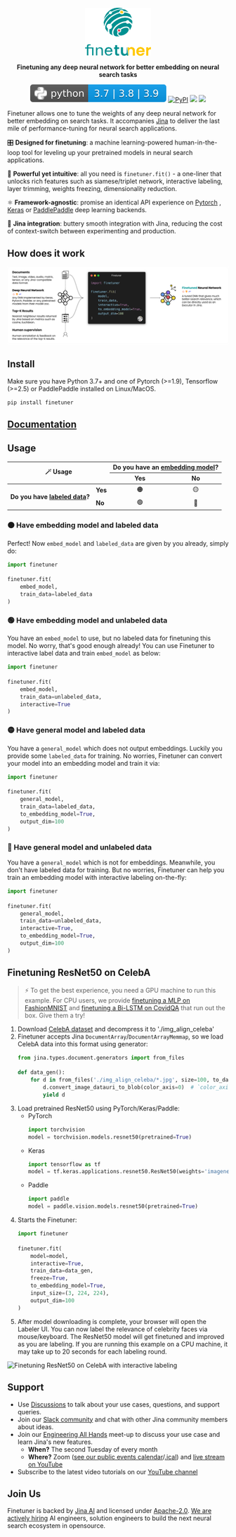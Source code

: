 <p align="center">
<img src="https://github.com/jina-ai/finetuner/blob/main/docs/_static/logo-light.svg?raw=true" alt="Finetuner logo: Finetuner allows one to finetune any deep Neural Network for better embedding on search tasks. It accompanies Jina to deliver the last mile of performance-tuning for neural search applications." width="150px">
</p>


<p align="center">
<b>Finetuning any deep neural network for better embedding on neural search tasks</b>
</p>

<p align=center>
<a href="https://pypi.org/project/finetuner/"><img src="https://github.com/jina-ai/jina/blob/master/.github/badges/python-badge.svg?raw=true" alt="Python 3.7 3.8 3.9" title="Finetuner supports Python 3.7 and above"></a>
<a href="https://pypi.org/project/finetuner/"><img src="https://img.shields.io/pypi/v/finetuner?color=%23099cec&amp;label=PyPI&amp;logo=pypi&amp;logoColor=white" alt="PyPI"></a>
<a href="https://codecov.io/gh/jina-ai/finetuner"><img src="https://codecov.io/gh/jina-ai/finetuner/branch/main/graph/badge.svg?token=xSs4acAEaJ"/></a>
<a href="https://slack.jina.ai"><img src="https://img.shields.io/badge/Slack-1.8k%2B-blueviolet?logo=slack&amp;logoColor=white"></a>
</p>

<!-- start elevator-pitch -->

Finetuner allows one to tune the weights of any deep neural network for better embedding on search tasks. It
accompanies [Jina](https://github.com/jina-ai/jina) to deliver the last mile of performance-tuning for neural search
applications.

🎛 **Designed for finetuning**: a machine learning-powered human-in-the-loop tool for leveling up your pretrained models in neural search applications.

🔱 **Powerful yet intuitive**: all you need is `finetuner.fit()` - a one-liner that unlocks rich features such as
siamese/triplet network, interactive labeling, layer trimming, weights freezing, dimensionality reduction.

⚛️ **Framework-agnostic**: promise an identical API experience on [Pytorch](https://pytorch.org/)
, [Keras](https://keras.io/) or [PaddlePaddle](https://github.com/PaddlePaddle/Paddle) deep learning backends.

🧈 **Jina integration**: buttery smooth integration with Jina, reducing the cost of context-switch between experimenting
and production.

<!-- end elevator-pitch -->

## How does it work

![](docs/img/finetuner-journey.svg)


## Install

Make sure you have Python 3.7+ and one of Pytorch (>=1.9), Tensorflow (>=2.5) or PaddlePaddle installed on Linux/MacOS.

```bash
pip install finetuner
```

## [Documentation](https://finetuner.jina.ai)

## Usage

<table>
<thead>
  <tr>
    <th colspan="2" rowspan="2">🪄 Usage</th>
    <th colspan="2">Do you have an <a href="https://finetuner.jina.ai/basics/glossary/#term-Embedding-model">embedding model</a>?</th>
  </tr>
  <tr>
    <th>Yes</th>
    <th>No</th>
  </tr>
</thead>
<tbody>
  <tr>
    <td rowspan="2"><b>Do you have <a href="https://finetuner.jina.ai/basics/glossary/#term-Labeled-data">labeled data</a>?</b></td>
    <td><b>Yes</b></td>
    <td align="center">🟠</td>
    <td align="center">🟡</td>
  </tr>
  <tr>
    <td><b>No</b></td>
    <td align="center">🟢</td>
    <td align="center">🔵</td>
  </tr>
</tbody>
</table>

### 🟠 Have embedding model and labeled data

Perfect! Now `embed_model` and `labeled_data` are given by you already, simply do:

```python
import finetuner

finetuner.fit(
    embed_model,
    train_data=labeled_data
)
```

### 🟢 Have embedding model and unlabeled data

You have an `embed_model` to use, but no labeled data for finetuning this model. No worry, that's good enough already!
You can use Finetuner to interactive label data and train `embed_model` as below:

```python
import finetuner

finetuner.fit(
    embed_model,
    train_data=unlabeled_data,
    interactive=True
)
```

### 🟡 Have general model and labeled data

You have a `general_model` which does not output embeddings. Luckily you provide some `labeled_data` for training. No
worries, Finetuner can convert your model into an embedding model and train it via:

```python
import finetuner

finetuner.fit(
    general_model,
    train_data=labeled_data,
    to_embedding_model=True,
    output_dim=100
)
```

### 🔵 Have general model and unlabeled data

You have a `general_model` which is not for embeddings. Meanwhile, you don't have labeled data for training. But no
worries, Finetuner can help you train an embedding model with interactive labeling on-the-fly:

```python
import finetuner

finetuner.fit(
    general_model,
    train_data=unlabeled_data,
    interactive=True,
    to_embedding_model=True,
    output_dim=100
)
```

## Finetuning ResNet50 on CelebA

> ⚡ To get the best experience, you need a GPU machine to run this example. For CPU users, we provide [finetuning a MLP on FashionMNIST](https://finetuner.jina.ai/get-started/fashion-mnist/) and [finetuning a Bi-LSTM on CovidQA](https://finetuner.jina.ai/get-started/covid-qa/) that run out the box. Give them a try!

1. Download [CelebA dataset](https://static.jina.ai/celeba/celeba-img.zip) and decompress it to './img_align_celeba'
2. Finetuner accepts Jina `DocumentArray`/`DocumentArrayMemmap`, so we load CelebA data into this format using generator:
    ```python
    from jina.types.document.generators import from_files

    def data_gen():
        for d in from_files('./img_align_celeba/*.jpg', size=100, to_dataturi=True):
            d.convert_image_datauri_to_blob(color_axis=0)  # `color_axis=-1` for TF/Keras users
            yield d
    ```
3. Load pretrained ResNet50 using PyTorch/Keras/Paddle:
    - PyTorch
      ```python
      import torchvision
      model = torchvision.models.resnet50(pretrained=True)
      ```
    - Keras
      ```python
      import tensorflow as tf
      model = tf.keras.applications.resnet50.ResNet50(weights='imagenet')
      ```
    - Paddle
      ```python
      import paddle
      model = paddle.vision.models.resnet50(pretrained=True)
      ```
4. Starts the Finetuner:
    ```python
    import finetuner
    
    finetuner.fit(
        model=model,
        interactive=True,
        train_data=data_gen,
        freeze=True,
        to_embedding_model=True,
        input_size=(3, 224, 224),
        output_dim=100
    )
    ```
5. After model downloading is complete, your browser will open the Labeler UI. You can now label the relevance of celebrity faces via mouse/keyboard. The ResNet50 model will get finetuned and improved as you are labeling. If you are running this example on a CPU machine, it may take up to 20 seconds for each labeling round.

![Finetuning ResNet50 on CelebA with interactive labeling](docs/get-started/celeba-labeler.gif)


<!-- start support-pitch -->
## Support

- Use [Discussions](https://github.com/jina-ai/finetuner/discussions) to talk about your use cases, questions, and
  support queries.
- Join our [Slack community](https://slack.jina.ai) and chat with other Jina community members about ideas.
- Join our [Engineering All Hands](https://youtube.com/playlist?list=PL3UBBWOUVhFYRUa_gpYYKBqEAkO4sxmne) meet-up to discuss your use case and learn Jina's new features.
    - **When?** The second Tuesday of every month
    - **Where?**
      Zoom ([see our public events calendar](https://calendar.google.com/calendar/embed?src=c_1t5ogfp2d45v8fit981j08mcm4%40group.calendar.google.com&ctz=Europe%2FBerlin)/[.ical](https://calendar.google.com/calendar/ical/c_1t5ogfp2d45v8fit981j08mcm4%40group.calendar.google.com/public/basic.ics))
      and [live stream on YouTube](https://youtube.com/c/jina-ai)
- Subscribe to the latest video tutorials on our [YouTube channel](https://youtube.com/c/jina-ai)

## Join Us

Finetuner is backed by [Jina AI](https://jina.ai) and licensed under [Apache-2.0](./LICENSE). [We are actively hiring](https://jobs.jina.ai) AI engineers, solution engineers to build the next neural search ecosystem in opensource.

<!-- end support-pitch -->